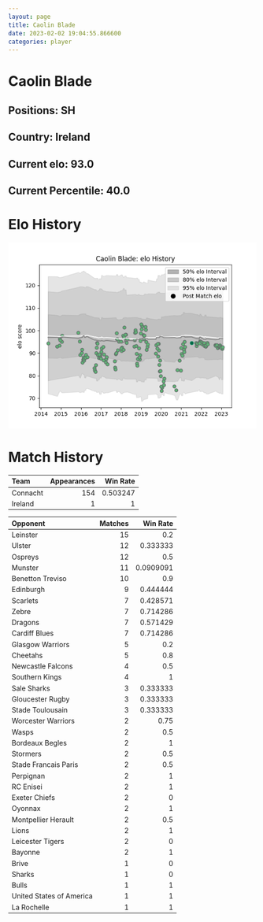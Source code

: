 ```yaml
---  
layout: page  
title: Caolin Blade  
date: 2023-02-02 19:04:55.866600  
categories: player  
---
```

# Caolin Blade

## Positions: SH

## Country: Ireland

## Current elo: 93.0

## Current Percentile: 40.0

# Elo History


![elo history](history_CaolinBlade.png)
# Match History


| Team     |   Appearances |   Win Rate |
|:---------|--------------:|-----------:|
| Connacht |           154 |   0.503247 |
| Ireland  |             1 |   1        |

| Opponent                 |   Matches |   Win Rate |
|:-------------------------|----------:|-----------:|
| Leinster                 |        15 |  0.2       |
| Ulster                   |        12 |  0.333333  |
| Ospreys                  |        12 |  0.5       |
| Munster                  |        11 |  0.0909091 |
| Benetton Treviso         |        10 |  0.9       |
| Edinburgh                |         9 |  0.444444  |
| Scarlets                 |         7 |  0.428571  |
| Zebre                    |         7 |  0.714286  |
| Dragons                  |         7 |  0.571429  |
| Cardiff Blues            |         7 |  0.714286  |
| Glasgow Warriors         |         5 |  0.2       |
| Cheetahs                 |         5 |  0.8       |
| Newcastle Falcons        |         4 |  0.5       |
| Southern Kings           |         4 |  1         |
| Sale Sharks              |         3 |  0.333333  |
| Gloucester Rugby         |         3 |  0.333333  |
| Stade Toulousain         |         3 |  0.333333  |
| Worcester Warriors       |         2 |  0.75      |
| Wasps                    |         2 |  0.5       |
| Bordeaux Begles          |         2 |  1         |
| Stormers                 |         2 |  0.5       |
| Stade Francais Paris     |         2 |  0.5       |
| Perpignan                |         2 |  1         |
| RC Enisei                |         2 |  1         |
| Exeter Chiefs            |         2 |  0         |
| Oyonnax                  |         2 |  1         |
| Montpellier Herault      |         2 |  0.5       |
| Lions                    |         2 |  1         |
| Leicester Tigers         |         2 |  0         |
| Bayonne                  |         2 |  1         |
| Brive                    |         1 |  0         |
| Sharks                   |         1 |  0         |
| Bulls                    |         1 |  1         |
| United States of America |         1 |  1         |
| La Rochelle              |         1 |  1         |
